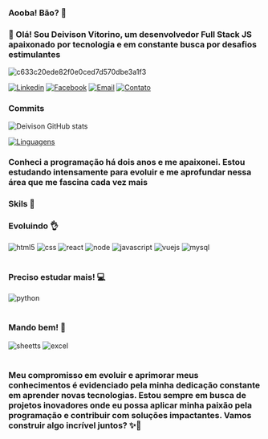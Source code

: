 ### Aooba! Bão? 🤙

### 👋 Olá! Sou Deivison Vitorino, um desenvolvedor Full Stack JS apaixonado por tecnologia e em constante busca por desafios estimulantes

![c633c20ede82f0e0ced7d570dbe3a1f3](https://user-images.githubusercontent.com/70382532/138322189-2db8df52-9dcb-40a0-88a8-c365466bd33d.gif)

[![Linkedin](https://img.shields.io/badge/LinkedIn-0077B5?style=for-the-badge&logo=linkedin&logoColor=white)](https://www.linkedin.com/in/deivisonvitorino
)
[![Facebook](https://img.shields.io/badge/Facebook-1877F2?style=for-the-badge&logo=facebook&logoColor=white)](https://www.facebook.com/deivison.vitorino.39/
)
[![Email](https://img.shields.io/badge/Gmail-D14836?style=for-the-badge&logo=gmail&logoColor=white)](mailto:deivisonjrvitorino@gmail.com
)
[![Contato](https://img.shields.io/badge/WhatsApp-25D366?style=for-the-badge&logo=whatsapp&logoColor=white)](https://api.whatsapp.com/send?phone=19998059048)
### Commits<br>
![Deivison GitHub stats](https://github-readme-stats.vercel.app/api?username=Deivison-Vitorino&show_icons=true&theme=radical)

[![Linguagens](https://github-readme-stats.vercel.app/api/top-langs/?username=Deivison-Vitorino&layout=donut)](https://github.com/anuraghazra/github-readme-stats)<br>
### Conheci a programação há dois anos e me apaixonei. Estou estudando intensamente para evoluir e me aprofundar nessa área que me fascina cada vez mais<br>
### Skils 🚀
<div style="display: inline_block">
  <div >
    <h3>Evoluindo 👌</h3>
      <img alt="html5" align="center" src="https://img.shields.io/badge/HTML5-E34F26?style=for-the-badge&logo=html5&logoColor=white"/>
      <img alt="css" align="center" src="https://img.shields.io/badge/CSS-239120?&style=for-the-badge&logo=css3&logoColor=white"/>
      <img alt="react" align="center" src="https://img.shields.io/badge/React-20232A?style=for-the-badge&logo=react&logoColor=61DAFB"/>
      <img alt="node" align="center" src="https://img.shields.io/badge/Node.js-43853D?style=for-the-badge&logo=node.js&logoColor=white"/>
      <img alt="javascript" align="center" src="https://img.shields.io/badge/JavaScript-323330?style=for-the-badge&logo=javascript&logoColor=F7DF1E"/>
      <img alt="vuejs" align="center" src="https://img.shields.io/badge/Vue.js-35495E?style=for-the-badge&logo=vue.js&logoColor=4FC08D"/>
      <img alt="mysql" align="center" src="https://img.shields.io/badge/MySQL-00000F?style=for-the-badge&logo=mysql&logoColor=white"/>
</div>
  <br/>
<div style="display: inline_block">
  <h3>Preciso estudar mais! 💻</h3>
    <img alt="python" align="center" src="https://img.shields.io/badge/Python-14354C?style=for-the-badge&logo=python&logoColor=white"/>
</div><br/>
<div style="display: inline_block">
  <h3>Mando bem! 🚀</h3>
    <img alt="sheetts" align="center" src="https://img.shields.io/badge/Google%20Sheets-34A853?style=for-the-badge&logo=google-sheets&logoColor=white"/>
    <img alt="excel" align="center" src="https://img.shields.io/badge/Microsoft_Excel-217346?style=for-the-badge&logo=microsoft-excel&logoColor=white"/>
  </div>
</div>
<br/>

### Meu compromisso em evoluir e aprimorar meus conhecimentos é evidenciado pela minha dedicação constante em aprender novas tecnologias. Estou sempre em busca de projetos inovadores onde eu possa aplicar minha paixão pela programação e contribuir com soluções impactantes. Vamos construir algo incrível juntos? ✨🚀

